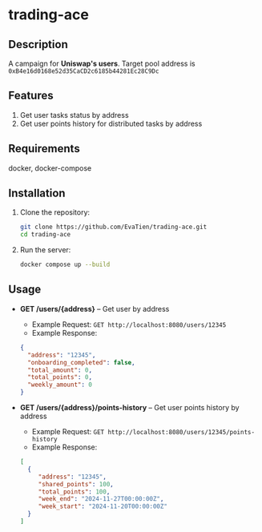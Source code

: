 # trading-ace

## Description

A campaign for **Uniswap's users**. Target pool address is `0xB4e16d0168e52d35CaCD2c6185b44281Ec28C9Dc`

## Features

1. Get user tasks status by address
2. Get user points history for distributed tasks by address

## Requirements

docker, docker-compose

## Installation

1. Clone the repository:
    ```bash
    git clone https://github.com/EvaTien/trading-ace.git
    cd trading-ace
    ```

2. Run the server:
    ```bash
    docker compose up --build
    ```

## Usage

- **GET /users/{address}** – Get user by address
   - Example Request: `GET http://localhost:8080/users/12345`
   - Example Response:
    ```json
    {
      "address": "12345",
      "onboarding_completed": false,
      "total_amount": 0,
      "total_points": 0,
      "weekly_amount": 0
   }
    ```

- **GET /users/{address}/points-history** – Get user points history by address
   - Example Request: `GET http://localhost:8080/users/12345/points-history`
   - Example Response:
    ```json
   [
      {
         "address": "12345",
         "shared_points": 100,
         "total_points": 100,
         "week_end": "2024-11-27T00:00:00Z",
         "week_start": "2024-11-20T00:00:00Z"
      }
   ]
    ```
